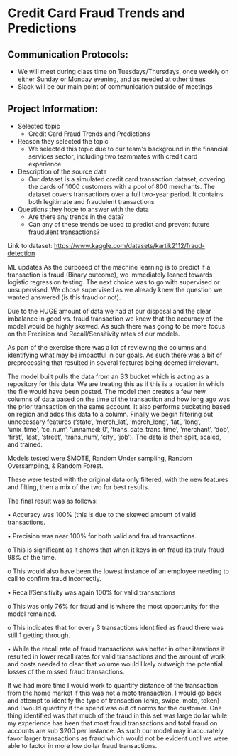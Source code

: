 # Credit Card Fraud Trends and Predictions

## Communication Protocols:
- We will meet during class time on Tuesdays/Thursdays, once weekly on either Sunday or Monday evening, and as needed at other times
- Slack will be our main point of communication outside of meetings

## Project Information:
- Selected topic
  - Credit Card Fraud Trends and Predictions
- Reason they selected the topic
  - We selected this topic due to our team's background in the financial services sector, including two teammates with credit card experience
- Description of the source data
  - Our dataset is a simulated credit card transaction dataset, covering the cards of 1000 customers with a pool of 800 merchants. The dataset covers transactions over a   full two-year period. It contains both legitimate and fraudulent transactions
- Questions they hope to answer with the data
  - Are there any trends in the data?
  - Can any of these trends be used to predict and prevent future fraudulent transactions?

Link to dataset: https://www.kaggle.com/datasets/kartik2112/fraud-detection


ML updates
As the purposed of the machine learning is to predict if a transaction is fraud (Binary outcome), we immediately leaned towards logistic regression testing.  The next choice was to go with supervised or unsupervised.  We chose supervised as we already knew the question we wanted answered (is this fraud or not). 

Due to the HUGE amount of data we had at our disposal and the clear imbalance in good vs. fraud transaction we knew that the accuracy of the model would be highly skewed.  As such there was going to be more focus on the Precision and Recall/Sensitivity rates of our models.

As part of the exercise there was a lot of reviewing the columns and identifying what may be impactful in our goals.  As such there was a bit of preprocessing that resulted in several features being deemed irrelevant.

The model built pulls the data from an S3 bucket which is acting as a repository for this data.  We are treating this as if this is a location in which the file would have been posted.  The model then creates a few new columns of data based on the time of the transaction and how long ago was the prior transaction on the same account.  It also performs bucketing based on region and adds this data to a column.  Finally we begin filtering out unnecessary features (‘state’, ’merch_lat’, ‘merch_long’, ‘lat’, ‘long’, ‘unix_time’, ‘cc_num’, ‘unnamed: 0’, ‘trans_date_trans_time’, ‘merchant’, ‘dob’, ‘first’, ‘last’, ‘street’, ‘trans_num’, ‘city’, ‘job’).  The data is then split, scaled, and trained.  

Models tested  were SMOTE, Random Under sampling, Random Oversampling, & Random Forest.

These were tested with the original data only filtered, with the new features and filting, then a mix of the two for best results.

The final result was as follows:

•	Accuracy was 100% (this is due to the skewed amount of valid transactions.

•	Precision was near 100% for both valid and fraud transactions.  

o	This is significant as it shows that when it keys in on fraud its truly fraud 98% of the time.

o	This would also have been the lowest instance of an employee needing to call to confirm fraud incorrectly.

•	Recall/Sensitivity was again 100% for valid transactions

o	This was only 76% for fraud and is where the most opportunity for the model remained.  

o	This indicates that for every 3 transactions identified as fraud there was still 1 getting through.  

•	While the recall rate of fraud transactions was better in other iterations it resulted in lower recall rates for valid transactions and the amount of work and costs needed to clear that volume would likely outweigh the potential losses of the missed fraud transactions.

If we had more time I would work to quantify distance of the transaction from the home market if this was not a moto transaction. I would go back and attempt to identify the type of transaction (chip, swipe, moto, token) and I would quantify if the spend was out of norms for the customer.  One thing identified was that much of the fraud in this set was large dollar while my experience has been that most fraud transactions and total fraud on accounts are sub $200 per instance.  As such our model may inaccurately favor larger transactions as fraud which would not be evident until we were able to factor in more low dollar fraud transactions.

